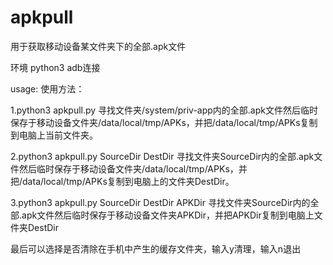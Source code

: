 # apkpull
用于获取移动设备某文件夹下的全部.apk文件

环境
python3
adb连接

usage:
使用方法：

1.python3 apkpull.py 
寻找文件夹/system/priv-app内的全部.apk文件然后临时保存于移动设备文件夹/data/local/tmp/APKs，并把/data/local/tmp/APKs复制到电脑上当前文件夹。

2.python3 apkpull.py SourceDir DestDir
寻找文件夹SourceDir内的全部.apk文件然后临时保存于移动设备文件夹/data/local/tmp/APKs，并把/data/local/tmp/APKs复制到电脑上的文件夹DestDir。

3.python3 apkpull.py SourceDir DestDir APKDir
寻找文件夹SourceDir内的全部.apk文件然后临时保存于移动设备文件夹APKDir，并把APKDir复制到电脑上文件夹DestDir

最后可以选择是否清除在手机中产生的缓存文件夹，输入y清理，输入n退出
